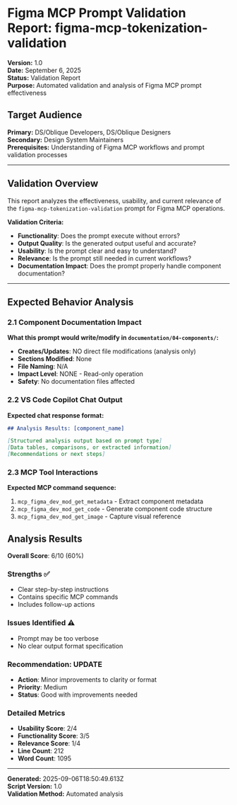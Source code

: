 # Figma MCP Prompt Validation Report: figma-mcp-tokenization-validation

**Version:** 1.0  
**Date:** September 6, 2025  
**Status:** Validation Report  
**Purpose:** Automated validation and analysis of Figma MCP prompt effectiveness

## **Target Audience**
**Primary:** DS/Oblique Developers, DS/Oblique Designers  
**Secondary:** Design System Maintainers  
**Prerequisites:** Understanding of Figma MCP workflows and prompt validation processes

---

## Validation Overview

This report analyzes the effectiveness, usability, and current relevance of the `figma-mcp-tokenization-validation` prompt for Figma MCP operations.

**Validation Criteria:**
- **Functionality**: Does the prompt execute without errors?
- **Output Quality**: Is the generated output useful and accurate?
- **Usability**: Is the prompt clear and easy to understand?
- **Relevance**: Is the prompt still needed in current workflows?
- **Documentation Impact**: Does the prompt properly handle component documentation?

---

## Expected Behavior Analysis

### 2.1 Component Documentation Impact
**What this prompt would write/modify in `documentation/04-components/`:**

- **Creates/Updates**: NO direct file modifications (analysis only)
- **Sections Modified**: None
- **File Naming**: N/A  
- **Impact Level**: NONE - Read-only operation
- **Safety**: No documentation files affected

### 2.2 VS Code Copilot Chat Output
**Expected chat response format:**

```markdown
## Analysis Results: [component_name]

[Structured analysis output based on prompt type]
[Data tables, comparisons, or extracted information]
[Recommendations or next steps]
```

### 2.3 MCP Tool Interactions
**Expected MCP command sequence:**

1. `mcp_figma_dev_mod_get_metadata` - Extract component metadata
2. `mcp_figma_dev_mod_get_code` - Generate component code structure
3. `mcp_figma_dev_mod_get_image` - Capture visual reference

## Analysis Results

**Overall Score**: 6/10 (60%)

### Strengths ✅
- Clear step-by-step instructions
- Contains specific MCP commands
- Includes follow-up actions

### Issues Identified ⚠️
- Prompt may be too verbose
- No clear output format specification

### Recommendation: UPDATE
- **Action**: Minor improvements to clarity or format
- **Priority**: Medium
- **Status**: Good with improvements needed

### Detailed Metrics
- **Usability Score**: 2/4
- **Functionality Score**: 3/5  
- **Relevance Score**: 1/4
- **Line Count**: 212
- **Word Count**: 1095


---

**Generated:** 2025-09-06T18:50:49.613Z  
**Script Version:** 1.0  
**Validation Method:** Automated analysis